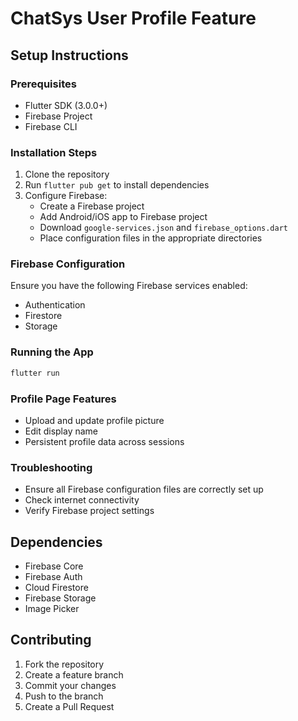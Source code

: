 # ChatSys User Profile Feature

## Setup Instructions

### Prerequisites

- Flutter SDK (3.0.0+)
- Firebase Project
- Firebase CLI

### Installation Steps

1. Clone the repository
2. Run `flutter pub get` to install dependencies
3. Configure Firebase:
   - Create a Firebase project
   - Add Android/iOS app to Firebase project
   - Download `google-services.json` and `firebase_options.dart`
   - Place configuration files in the appropriate directories

### Firebase Configuration

Ensure you have the following Firebase services enabled:

- Authentication
- Firestore
- Storage

### Running the App

```bash
flutter run
```

### Profile Page Features

- Upload and update profile picture
- Edit display name
- Persistent profile data across sessions

### Troubleshooting

- Ensure all Firebase configuration files are correctly set up
- Check internet connectivity
- Verify Firebase project settings

## Dependencies

- Firebase Core
- Firebase Auth
- Cloud Firestore
- Firebase Storage
- Image Picker

## Contributing

1. Fork the repository
2. Create a feature branch
3. Commit your changes
4. Push to the branch
5. Create a Pull Request
